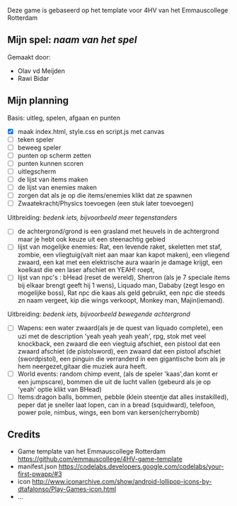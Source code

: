 Deze game is gebaseerd op het template voor 4HV van het Emmauscollege Rotterdam

## Mijn spel: *naam van het spel*
Gemaakt door:
- Olav vd Meijden
- Rawi Bidar

## Mijn planning

Basis: uitleg, spelen, afgaan en punten
- [x] maak index.html, style.css en script.js met canvas
- [ ] teken speler
- [ ] beweeg speler
- [ ] punten op scherm zetten
- [ ] punten kunnen scoren
- [ ] uitlegscherm
- [ ] de lijst van items maken
- [ ] de lijst van enemies maken
- [ ] zorgen dat als je op die items/enemies klikt dat ze spawnen
- [ ] Zwaatekracht/Physics toevoegen (een stuk later toevoegen)

Uitbreiding: *bedenk iets, bijvoorbeeld meer tegenstanders*
- [ ] de achtergrond/grond is een grasland met heuvels in de achtergrond maar je hebt ook keuze uit een steenachtig gebied
- [ ] lijst van mogelijke enemies: Rat, een levende raket, skeletten met staf, zombie, een vliegtuig(valt niet aan maar kan kapot maken), een vliegend zwaard, een kat met een elektrische aura waarin je damage krijgt, een koelkast die een laser afschiet en YEAH! roept, 
- [ ] lijst van npc's : bHead (reset de wereld), Shenron (als je 7 speciale items bij elkaar brengt geeft hij 1 wens), Liquado man, Dababy (zegt lesgo en mogelijke boss), Rat npc die kaas als geld gebruikt, een npc die steeds zn naam vergeet, kip die wings verkoopt, Monkey man, Majin(iemand).

Uitbreiding: *bedenk iets, bijvoorbeeld bewegende achtergrond*
- [ ] Wapens: een water zwaard(als je de quest van liquado complete), een uzi met de description 'yeah yeah yeah yeah', rpg, stok met veel knockback, een zwaard die een viegtuig afschiet, een pistool dat een zwaard afschiet (de pistolsword), een zwaard dat een pistool afschiet (swordpistol), een pinguin die verranderd in een gigantische bom als je hem neergezet,gitaar die muziek aura heeft.
- [ ] World events: random chimp event, (als de speler 'kaas',dan komt er een jumpscare), bommen die uit de lucht vallen (gebeurd als je op 'yeah' optie klikt van BHead)
- [ ] Items:dragon balls, bommen, pebble (klein steentje dat alles instakilled), peper dat je sneller laat lopen, can in a bread (squidward), telefoon, power pole, nimbus, wings, een bom van kersen(cherrybomb)

## Credits
- Game template van het Emmauscollege Rotterdam https://github.com/emmauscollege/4HV-game-template
- manifest.json https://codelabs.developers.google.com/codelabs/your-first-pwapp/#3
- icon http://www.iconarchive.com/show/android-lollipop-icons-by-dtafalonso/Play-Games-icon.html
- ...
